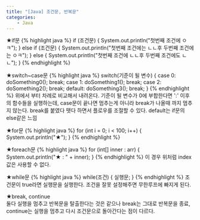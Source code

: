 ```yaml
---
title: "[Java] 조건문, 반복문"
categories:
    - Java
---
```

★if문
{% highlight java %}
if (조건문) {
	System.out.println("첫번째 조건에 ㅇㅋ");
} else if (조건문) {
	System.out.println("첫번째 조건에는 ㄴㄴ후 두번째 조건에는 ㅇㅋ");
} else {
	System.out.println("첫번째 조건에 ㄴㄴ후 두번째 조건에도 ㄴㄴ");
}
{% endhighlight %}

★switch~case문
{% highlight java %}
switch(기준이 될 변수) {
	case 0:
		doSomething0();
		break;
	case 1:
		doSomething1();
		break;
	case 2:
		doSomething2();
		break;
	default:
		doSomething3();
		break;
}
{% endhighlight %}
위에서 부터 차례로 비교해서 내려온다. 기준이 될 변수가 0에 부합한다면 ':' 이후의 함수들을 실행하는데, case문이 끝나면 멈추는게 아니라 break가 나올때 까지 멈추지 않는다.
break를 붙였다 뗏다 하면서 플로우를 조절할 수 있다. default는 if문의 else같은 느낌

★for문
{% highlight java %}
for (int i = 0; i < 100; i++) {
	System.out.println("★");
}
{% endhighlight %}

★foreach문
{% highlight java %}
for (int[] inner : arr) {
	System.out.println("★ : " + inner);
}
{% endhighlight %}
이 경우 위처럼 index값은 사용할 수 없다.

★while문
{% highlight java %}
while(조건) {
	실행문;
}
{% endhighlight %}
조건문이 true라면 실행문을 실행한다. 조건을 잘못 설정해주면 무한루프에 빠지게 된다.

★break, continue<br>
둘다 실행을 멈추고 반복문을 탈출한다는 것은 같으나 break는 그대로 반복문을 종료, continue는 실행을 멈추고 다시 조건문으로 돌아간다는 점이 다르다.